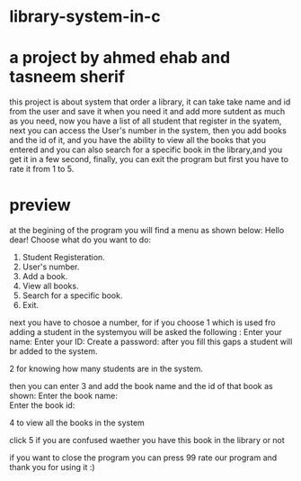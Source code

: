 # library-system-in-c
# a project by ahmed ehab and tasneem sherif


this project is about system that order a library, it can take take name and id
from the user and save it when you need it and add more sutdent as much as you need,
now you have a list of all student that register in the syatem, next you can access 
the User's number in the system, then you add books and the id of it, and you have
the ability to view all the books that you entered and you can also search for a 
specific book in the library,and you get it in a few second, finally, you can exit the program 
but first you have to rate it from 1 to 5.


# preview
at the begining of the program you will find a menu as shown below:
Hello dear!
Choose what do you want to do:
1. Student Registeration.
2. User's number.
3. Add a book.
4. View all books.
5. Search for a specific book.
99. Exit.

next you have to chosoe a number, for if you choose 1 which is used fro adding
a student in the systemyou will be asked the following :
Enter your name: 
Enter your ID: 
Create a password: 
after you fill this gaps a student will br added to the system.

2 for knowing how many students are in the system.

then you can enter 3 and add the book name and the id of that book as shown:
Enter the book name:  
Enter the book id:  

4 to view all the books in the system

click 5 if you are confused waether you have this book in the library or not

if you want to close the program you can press 99 rate our program and thank you
for using it :)

